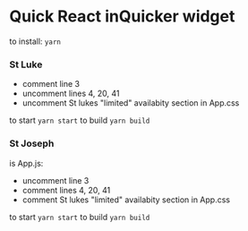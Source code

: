 # Quick React inQuicker widget

to install: `yarn`

### St Luke
- comment line 3
- uncomment lines 4, 20, 41
- uncomment St lukes "limited" availabity section in App.css

to start `yarn start`
to build `yarn build`

### St Joseph
is App.js:
- uncomment line 3
- comment lines 4, 20, 41
- comment St lukes "limited" availabity section in App.css

to start `yarn start`
to build `yarn build`